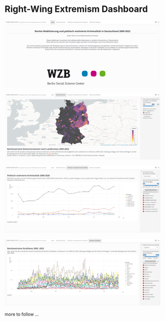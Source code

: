 # Right-Wing Extremism Dashboard

![banner](screenshots/dashboard1.png)

![banner](screenshots/dashboard2.png)

![banner](screenshots/dashboard3.png)

![banner](screenshots/dashboard4.png)


more to follow ...

